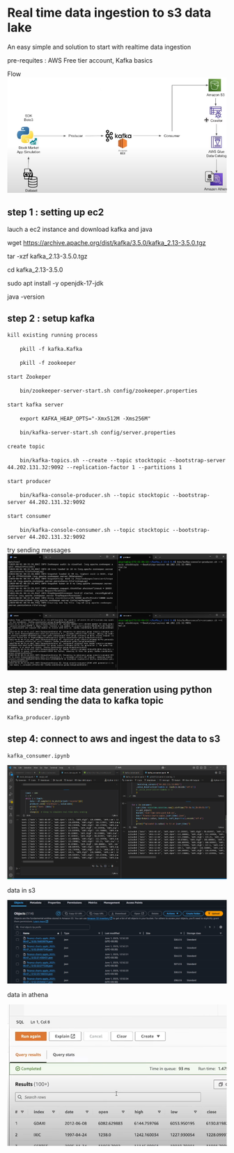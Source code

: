 # Real time data ingestion to s3 data lake

An easy simple and solution to start with realtime data ingestion

pre-requites : AWS Free tier account, Kafka basics

Flow
    ![alt text](image-3.png)

## step 1 : setting up ec2

  lauch a ec2 instance and download kafka and java 
  
  wget https://archive.apache.org/dist/kafka/3.5.0/kafka_2.13-3.5.0.tgz
  
  tar -xzf kafka_2.13-3.5.0.tgz
  
  cd kafka_2.13-3.5.0

  sudo apt install -y openjdk-17-jdk
  
  java -version

## step 2 : setup kafka 

    kill existing running process

        pkill -f kafka.Kafka
    
        pkill -f zookeeper

    start Zookeper

        bin/zookeeper-server-start.sh config/zookeeper.properties   

    start kafka server

        export KAFKA_HEAP_OPTS="-Xmx512M -Xms256M"

        bin/kafka-server-start.sh config/server.properties

    create topic 

        bin/kafka-topics.sh --create --topic stocktopic --bootstrap-server 44.202.131.32:9092 --replication-factor 1 --partitions 1

    start producer 

        bin/kafka-console-producer.sh --topic stocktopic --bootstrap-server 44.202.131.32:9092 

    start consumer 

        bin/kafka-console-consumer.sh --topic stocktopic --bootstrap-server 44.202.131.32:9092

try sending messages 
    ![alt text](image.png)


## step 3: real time data generation using python and sending the data to kafka topic 
    
    Kafka_producer.ipynb

## step 4: connect to aws and ingest the data to s3 

    kafka_consumer.ipynb

![alt text](image-1.png)

data in s3

![alt text](image-2.png)
     
data in athena 

![alt text](image-4.png)


